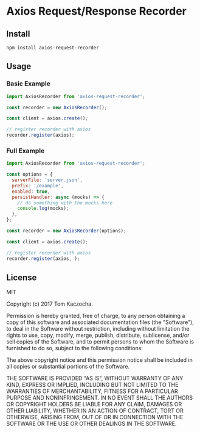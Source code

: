 # Axios Request/Response Recorder

## Install

```shell
npm install axios-request-recorder
```

## Usage

### Basic Example

```javascript
import AxiosRecorder from 'axios-request-recorder';

const recorder = new AxiosRecorder();

const client = axios.create();

// register recorder with axios
recorder.register(axios);
```

### Full Example

```javascript
import AxiosRecorder from 'axios-request-recorder';

const options = {
  serverFile: 'server.json',
  prefix: '/example',
  enabled: true,
  persistHandler: async (mocks) => {
    // do something with the mocks here
    console.log(mocks);
  },
};

const recorder = new AxiosRecorder(options);

const client = axios.create();

// register recorder with axios
recorder.register(axios, );
```

## License

MIT

Copyright (c) 2017 Tom Kaczocha.

Permission is hereby granted, free of charge, to any person obtaining a copy
of this software and associated documentation files (the "Software"), to deal
in the Software without restriction, including without limitation the rights
to use, copy, modify, merge, publish, distribute, sublicense, and/or sell
copies of the Software, and to permit persons to whom the Software is
furnished to do so, subject to the following conditions:

The above copyright notice and this permission notice shall be included in
all copies or substantial portions of the Software.

THE SOFTWARE IS PROVIDED "AS IS", WITHOUT WARRANTY OF ANY KIND, EXPRESS OR
IMPLIED, INCLUDING BUT NOT LIMITED TO THE WARRANTIES OF MERCHANTABILITY,
FITNESS FOR A PARTICULAR PURPOSE AND NONINFRINGEMENT. IN NO EVENT SHALL THE
AUTHORS OR COPYRIGHT HOLDERS BE LIABLE FOR ANY CLAIM, DAMAGES OR OTHER
LIABILITY, WHETHER IN AN ACTION OF CONTRACT, TORT OR OTHERWISE, ARISING FROM,
OUT OF OR IN CONNECTION WITH THE SOFTWARE OR THE USE OR OTHER DEALINGS IN
THE SOFTWARE.
